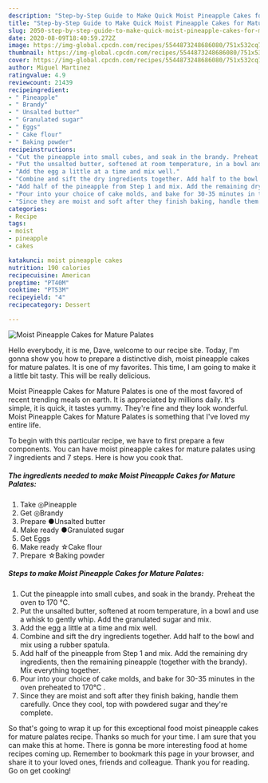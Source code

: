 ```yaml
---
description: "Step-by-Step Guide to Make Quick Moist Pineapple Cakes for Mature Palates"
title: "Step-by-Step Guide to Make Quick Moist Pineapple Cakes for Mature Palates"
slug: 2050-step-by-step-guide-to-make-quick-moist-pineapple-cakes-for-mature-palates
date: 2020-08-09T18:40:59.272Z
image: https://img-global.cpcdn.com/recipes/5544873248686080/751x532cq70/moist-pineapple-cakes-for-mature-palates-recipe-main-photo.jpg
thumbnail: https://img-global.cpcdn.com/recipes/5544873248686080/751x532cq70/moist-pineapple-cakes-for-mature-palates-recipe-main-photo.jpg
cover: https://img-global.cpcdn.com/recipes/5544873248686080/751x532cq70/moist-pineapple-cakes-for-mature-palates-recipe-main-photo.jpg
author: Miguel Martinez
ratingvalue: 4.9
reviewcount: 21439
recipeingredient:
- " Pineapple"
- " Brandy"
- " Unsalted butter"
- " Granulated sugar"
- " Eggs"
- " Cake flour"
- " Baking powder"
recipeinstructions:
- "Cut the pineapple into small cubes, and soak in the brandy. Preheat the oven to 170 ℃."
- "Put the unsalted butter, softened at room temperature, in a bowl and use a whisk to gently whip. Add the granulated sugar and mix."
- "Add the egg a little at a time and mix well."
- "Combine and sift the dry ingredients together. Add half to the bowl and mix using a rubber spatula."
- "Add half of the pineapple from Step 1 and mix. Add the remaining dry ingredients, then the remaining pineapple (together with the brandy). Mix everything together."
- "Pour into your choice of cake molds, and bake for 30-35 minutes in the oven preheated to 170℃ ."
- "Since they are moist and soft after they finish baking, handle them carefully. Once they cool, top with powdered sugar and they&#39;re complete."
categories:
- Recipe
tags:
- moist
- pineapple
- cakes

katakunci: moist pineapple cakes 
nutrition: 190 calories
recipecuisine: American
preptime: "PT40M"
cooktime: "PT53M"
recipeyield: "4"
recipecategory: Dessert

---
```



![Moist Pineapple Cakes for Mature Palates](https://img-global.cpcdn.com/recipes/5544873248686080/751x532cq70/moist-pineapple-cakes-for-mature-palates-recipe-main-photo.jpg)

Hello everybody, it is me, Dave, welcome to our recipe site. Today, I'm gonna show you how to prepare a distinctive dish, moist pineapple cakes for mature palates. It is one of my favorites. This time, I am going to make it a little bit tasty. This will be really delicious.

Moist Pineapple Cakes for Mature Palates is one of the most favored of recent trending meals on earth. It is appreciated by millions daily. It's simple, it is quick, it tastes yummy. They're fine and they look wonderful. Moist Pineapple Cakes for Mature Palates is something that I've loved my entire life.




To begin with this particular recipe, we have to first prepare a few components. You can have moist pineapple cakes for mature palates using 7 ingredients and 7 steps. Here is how you cook that.

<!--inarticleads1-->

##### The ingredients needed to make Moist Pineapple Cakes for Mature Palates:

1. Take  ◎Pineapple
1. Get  ◎Brandy
1. Prepare  ●Unsalted butter
1. Make ready  ●Granulated sugar
1. Get  Eggs
1. Make ready  ☆Cake flour
1. Prepare  ☆Baking powder




<!--inarticleads2-->

##### Steps to make Moist Pineapple Cakes for Mature Palates:

1. Cut the pineapple into small cubes, and soak in the brandy. Preheat the oven to 170 ℃.
1. Put the unsalted butter, softened at room temperature, in a bowl and use a whisk to gently whip. Add the granulated sugar and mix.
1. Add the egg a little at a time and mix well.
1. Combine and sift the dry ingredients together. Add half to the bowl and mix using a rubber spatula.
1. Add half of the pineapple from Step 1 and mix. Add the remaining dry ingredients, then the remaining pineapple (together with the brandy). Mix everything together.
1. Pour into your choice of cake molds, and bake for 30-35 minutes in the oven preheated to 170℃ .
1. Since they are moist and soft after they finish baking, handle them carefully. Once they cool, top with powdered sugar and they&#39;re complete.




So that's going to wrap it up for this exceptional food moist pineapple cakes for mature palates recipe. Thanks so much for your time. I am sure that you can make this at home. There is gonna be more interesting food at home recipes coming up. Remember to bookmark this page in your browser, and share it to your loved ones, friends and colleague. Thank you for reading. Go on get cooking!
